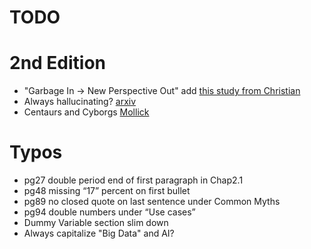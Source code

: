 # TODO
      
# 2nd Edition
* "Garbage In -> New Perspective Out" add [this study from Christian](https://mackinstitute.wharton.upenn.edu/2023/new-working-paper-finds-chatgpt-a-better-innovation-ideator-than-mba-students/)
* Always hallucinating? [arxiv](https://arxiv.org/abs/2302.04023?fbclid=IwAR3mTiVfyzAhB8RcJ7w2kjxjDswYA4QkLu0dCbKiTRa5X7JJtDfKENMnWqk_aem_ATc3WoYl05PA9rJBa-T_oqKP3LBdBbsYwn7DZy_wnaofgCEgCCKfeVPXrbKbnPY3wLE&mibextid=Zxz2cZ)
* Centaurs and Cyborgs [Mollick](https://duckduckgo.com/l/?uddg=https%3A%2F%2Fwww.oneusefulthing.org%2Fp%2Fcentaurs%2Dand%2Dcyborgs%2Don%2Dthe%2Djagged&rut=a9840c32c5f20a4c839425671292309b4cdb12cf1e18db97ad82dfb3f5a9f3d9)
# Typos
- pg27 double period end of first paragraph in Chap2.1
- pg48 missing “17” percent on first bullet 
- pg89 no closed quote on last sentence under Common Myths 
- pg94 double numbers under “Use cases”
- Dummy Variable section slim down
- Always capitalize "Big Data" and AI?
